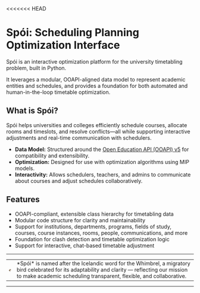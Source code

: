 <<<<<<< HEAD
# Spói: Scheduling Planning Optimization Interface

Spói is an interactive optimization platform for the university timetabling problem, built in Python.  

It leverages a modular, OOAPI-aligned data model to represent academic entities and schedules, and provides a foundation for both automated and human-in-the-loop timetable optimization.

## What is Spói?

Spói helps universities and colleges efficiently schedule courses, allocate rooms and timeslots, and resolve conflicts—all while supporting interactive adjustments and real-time communication with schedulers.

- **Data Model:** Structured around the [Open Education API (OOAPI) v5](https://openonderwijsapi.nl/specification/v5/) for compatibility and extensibility.
- **Optimization:** Designed for use with optimization algorithms using MIP models.
- **Interactivity:** Allows schedulers, teachers, and admins to communicate about courses and adjust schedules collaboratively.

## Features

- OOAPI-compliant, extensible class hierarchy for timetabling data
- Modular code structure for clarity and maintainability
- Support for institutions, departments, programs, fields of study, courses, course instances, rooms, people, communications, and more
- Foundation for clash detection and timetable optimization logic
- Support for interactive, chat-based timetable adjustment

---

<table>
  <tr>
    <td>
      <img src="https://github.com/tprunarsson/spoi/blob/main/images/spoi.png?raw=true" width="25"/>
    </td>
    <td>
      *Spói* is named after the Icelandic word for the Whimbrel, a migratory bird celebrated for its adaptability and clarity — reflecting our mission to make academic scheduling transparent, flexible, and collaborative.
    </td>
  </tr>
</table>

---
